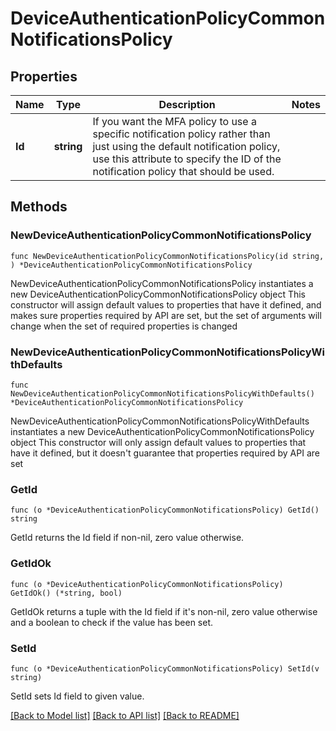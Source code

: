 # DeviceAuthenticationPolicyCommonNotificationsPolicy

## Properties

Name | Type | Description | Notes
------------ | ------------- | ------------- | -------------
**Id** | **string** | If you want the MFA policy to use a specific notification policy rather than just using the default notification policy, use this attribute to specify the ID of the notification policy that should be used. | 

## Methods

### NewDeviceAuthenticationPolicyCommonNotificationsPolicy

`func NewDeviceAuthenticationPolicyCommonNotificationsPolicy(id string, ) *DeviceAuthenticationPolicyCommonNotificationsPolicy`

NewDeviceAuthenticationPolicyCommonNotificationsPolicy instantiates a new DeviceAuthenticationPolicyCommonNotificationsPolicy object
This constructor will assign default values to properties that have it defined,
and makes sure properties required by API are set, but the set of arguments
will change when the set of required properties is changed

### NewDeviceAuthenticationPolicyCommonNotificationsPolicyWithDefaults

`func NewDeviceAuthenticationPolicyCommonNotificationsPolicyWithDefaults() *DeviceAuthenticationPolicyCommonNotificationsPolicy`

NewDeviceAuthenticationPolicyCommonNotificationsPolicyWithDefaults instantiates a new DeviceAuthenticationPolicyCommonNotificationsPolicy object
This constructor will only assign default values to properties that have it defined,
but it doesn't guarantee that properties required by API are set

### GetId

`func (o *DeviceAuthenticationPolicyCommonNotificationsPolicy) GetId() string`

GetId returns the Id field if non-nil, zero value otherwise.

### GetIdOk

`func (o *DeviceAuthenticationPolicyCommonNotificationsPolicy) GetIdOk() (*string, bool)`

GetIdOk returns a tuple with the Id field if it's non-nil, zero value otherwise
and a boolean to check if the value has been set.

### SetId

`func (o *DeviceAuthenticationPolicyCommonNotificationsPolicy) SetId(v string)`

SetId sets Id field to given value.



[[Back to Model list]](../README.md#documentation-for-models) [[Back to API list]](../README.md#documentation-for-api-endpoints) [[Back to README]](../README.md)


